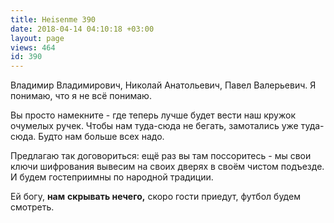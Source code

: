 ```yaml
---
title: Heisenme 390
date: 2018-04-14 04:10:18 +03:00
layout: page
views: 464
id: 390
---
```


Владимир Владимирович, Николай Анатольевич, Павел Валерьевич. Я понимаю, что я не всё понимаю. 

Вы просто намекните - где теперь лучше будет вести наш кружок очумелых ручек. Чтобы нам туда-сюда не бегать, замотались уже туда-сюда. Будто нам больше всех надо.

Предлагаю так договориться: ещё раз вы там поссоритесь - мы свои ключи шифрования вывесим на своих дверях в своём чистом подъезде. И будем гостеприимны по народной традиции.

Ей богу, **нам** **скрывать нечего,** скоро гости приедут, футбол будем смотреть.


